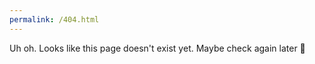 ```yaml
---
permalink: /404.html
---
```


Uh oh. Looks like this page doesn't exist yet. Maybe check again later 🎲
